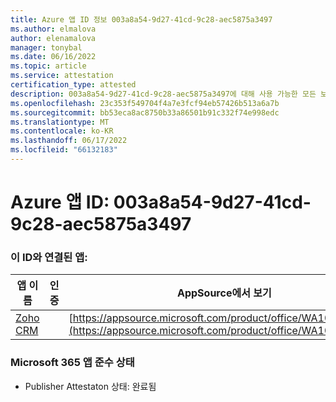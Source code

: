 ```yaml
---
title: Azure 앱 ID 정보 003a8a54-9d27-41cd-9c28-aec5875a3497
ms.author: elmalova
author: elenamalova
manager: tonybal
ms.date: 06/16/2022
ms.topic: article
ms.service: attestation
certification_type: attested
description: 003a8a54-9d27-41cd-9c28-aec5875a3497에 대해 사용 가능한 모든 보안 및 규정 준수 정보입니다.
ms.openlocfilehash: 23c353f549704f4a7e3fcf94eb57426b513a6a7b
ms.sourcegitcommit: bb53eca8ac8750b33a86501b91c332f74e998edc
ms.translationtype: MT
ms.contentlocale: ko-KR
ms.lasthandoff: 06/17/2022
ms.locfileid: "66132183"
---
```

# <a name="azure-app-id-003a8a54-9d27-41cd-9c28-aec5875a3497"></a>Azure 앱 ID: 003a8a54-9d27-41cd-9c28-aec5875a3497


### <a name="apps-associated-with-this-id"></a>이 ID와 연결된 앱:
| **앱 이름** | **인증** | **AppSource에서 보기** |
|--------------|---------------|-----------------------|
| [Zoho CRM](../forward/WA104382094.md) |  | [https://appsource.microsoft.com/product/office/WA104382094](https://appsource.microsoft.com/product/office/WA104382094) |

### <a name="microsoft-365-app-compliance-status"></a>Microsoft 365 앱 준수 상태
- Publisher Attestaton 상태: 완료됨
